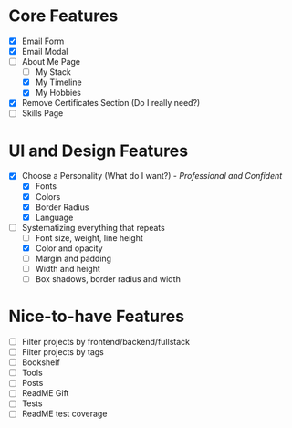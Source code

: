# Core Features

- [x] Email Form
- [x] Email Modal
- [ ] About Me Page
  - [ ] My Stack
  - [x] My Timeline
  - [x] My Hobbies
- [X] Remove Certificates Section (Do I really need?)
- [ ] Skills Page

# UI and Design Features

- [x] Choose a Personality (What do I want?) - _Professional and Confident_
  - [x] Fonts
  - [x] Colors
  - [x] Border Radius
  - [x] Language
- [ ] Systematizing everything that repeats
  - [ ] Font size, weight, line height
  - [x] Color and opacity
  - [ ] Margin and padding
  - [ ] Width and height
  - [ ] Box shadows, border radius and width

# Nice-to-have Features

- [ ] Filter projects by frontend/backend/fullstack
- [ ] Filter projects by tags
- [ ] Bookshelf
- [ ] Tools
- [ ] Posts
- [ ] ReadME Gift
- [ ] Tests
- [ ] ReadME test coverage
